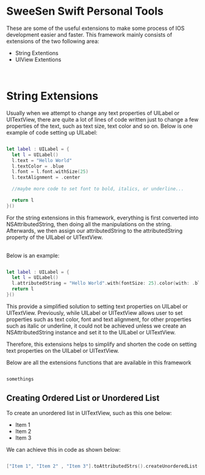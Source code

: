 # SweeSen Swift Personal Tools

These are some of the useful extensions to make some process of IOS development easier and faster. This framework mainly consists of extensions of the two following area:

* String Extentions
* UIView Extentions 

</br>

# String Extensions 

Usually when we attempt to change any text properties of UILabel or UITextView, there are quite a lot of lines of code written just to change a few properties of the text, such as text size, text color and so on. Below is one example of code setting up UILabel:

```swift 

let label : UILabel = {
  let l = UILabel()
  l.text = "Hello World"
  l.textColor = .blue
  l.font = l.font.withSize(25)
  l.textAlignment = .center
  
  //maybe more code to set font to bold, italics, or underline...
  
  return l
}()

```
For the string extensions in this framework, everything is first converted into NSAttributedString, then doing all the manipulations on the string. Afterwards, we then assign our attributedString to the attributedString property of the UILabel or UITextView. 

</br>
Below is an example:

```swift 

let label : UILabel = {
  let l = UILabel()
  l.attributedString = "Hello World".with(fontSize: 25).color(with: .blue).align(.center).bold().italic()
  return l
}()

```

This provide a simplified solution to setting text properties on UILabel or UITextView. Previously, while UILabel or UITextView allows user to set properties such as text color, font and text alignment, for other properties such as italic or underline, it could not be achieved unless we create an NSAttributedString instance and set it to the UILabel or UITextView. 

Therefore, this extensions helps to simplify and shorten the code on setting text properties on the UILabel or UITextView.

Below are all the extensions functions that are available in this framework

```swift

somethings

```


## Creating Ordered List or Unordered List

To create an unordered list in UITextView, such as this one below: 
* Item 1
* Item 2
* Item 3

We can achieve this in code as shown below:  

```swift

["Item 1", "Item 2" , "Item 3"].toAttributedStrs().createUnorderedList().with(fontSize: 16)

```

